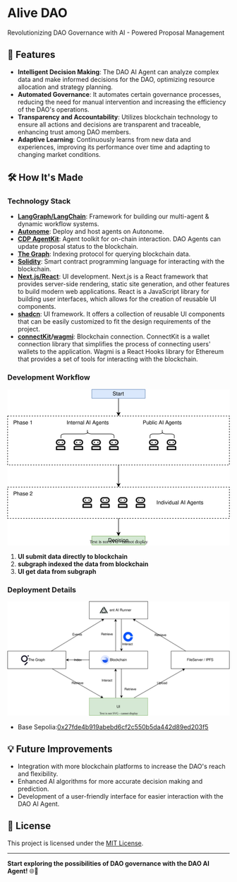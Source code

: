 # Alive DAO
Revolutionizing DAO Governance with AI - Powered Proposal Management

## 🚀 Features

- **Intelligent Decision Making**: The DAO AI Agent can analyze complex data and make informed decisions for the DAO, optimizing resource allocation and strategy planning.
- **Automated Governance**: It automates certain governance processes, reducing the need for manual intervention and increasing the efficiency of the DAO's operations.
- **Transparency and Accountability**: Utilizes blockchain technology to ensure all actions and decisions are transparent and traceable, enhancing trust among DAO members.
- **Adaptive Learning**: Continuously learns from new data and experiences, improving its performance over time and adapting to changing market conditions.

## 🛠️ How It's Made
### Technology Stack

- **[LangGraph/LangChain](https://www.langchain.com/langgraph)**: Framework for building our multi-agent & dynamic workflow systems.
- **[Autonome](https://www.autono.meme/)**: Deploy and host agents on Autonome.
- **[CDP AgentKit](https://docs.cdp.coinbase.com/)**: Agent toolkit for on-chain interaction. DAO Agents can update proposal status to the blockchain.
- **[The Graph](https://thegraph.com/)**: Indexing protocol for querying blockchain data.
- **[Solidity](https://soliditylang.org/)**: Smart contract programming language for interacting with the blockchain.
- **[Next.js/React](https://nextjs.org/)**: UI development. Next.js is a React framework that provides server-side rendering, static site generation, and other features to build modern web applications. React is a JavaScript library for building user interfaces, which allows for the creation of reusable UI components.
- **[shadcn](https://ui.shadcn.com/)**: UI framework. It offers a collection of reusable UI components that can be easily customized to fit the design requirements of the project.
- **[connectKit](https://docs.family.co/connectkit)/[wagmi](https://wagmi.sh/)**: Blockchain connection. ConnectKit is a wallet connection library that simplifies the process of connecting users' wallets to the application. Wagmi is a React Hooks library for Ethereum that provides a set of tools for interacting with the blockchain.

### Development Workflow

![System Architecture](ui/public/committee.drawio.svg)
1. **UI submit data directly to blockchain**
2. **subgraph indexed the data from blockchain**
3. **UI get data from subgraph**

### Deployment Details

![System Architecture](ui/public/arch.drawio.svg)
- Base Sepolia:[0x27fde4b919abebd6cf2c550b5da442d89ed203f5](https://sepolia.basescan.org/address/0x27fde4b919abebd6cf2c550b5da442d89ed203f5)

## 💡 Future Improvements

- Integration with more blockchain platforms to increase the DAO's reach and flexibility.
- Enhanced AI algorithms for more accurate decision making and prediction.
- Development of a user-friendly interface for easier interaction with the DAO AI Agent.

## 📄 License

This project is licensed under the [MIT License](LICENSE).

---

**Start exploring the possibilities of DAO governance with the DAO AI Agent!** 🌐🤖

